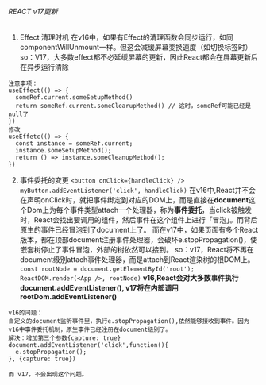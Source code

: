 ###### REACT v17更新
1. Effect 清理时机
在v16中，如果有Effect的清理函数会同步运行，如同componentWillUnmount一样。但这会减缓屏幕变换速度（如切换标签时）
so：V17，大多数effect都不必延缓屏幕的更新，因此React都会在屏幕更新后在异步运行清除
```
注意事项：
useEffect(() => {
  someRef.current.someSetupMethod()
  return someRef.current.someClearupMethod() // 这时，someRef可能已经是null了
})
修改
useEffetc(() => {
  const instance = someRef.current;
  instance.someSetupMethod();
  return () => instance.someCleanupMethod();
})
```

2. 事件委托的变更
`<button onClick={handleClick} />`
`myButton.addEventListener('click', handleClick)`
在v16中,React并不会在声明onClick时，就把事件绑定到对应的DOM上，而是直接在**document**这个Dom上为每个事件类型attach一个处理器，称为**事件委托**，当click被触发时，React会找出要调用的组件，然后事件在这个组件上进行「冒泡」。而背后 原生的事件已经冒泡到了document上了。
而在v17中，如果页面有多个React版本，都在顶部document注册事件处理器，会破坏e.stopPropagation()，使嵌套树停止了事件冒泡，外部的树依然可以接到。
so：v17，React将不再在document级别attach事件处理器，而是attach到React渲染树的根DOM上。
`const rootNode = document.getElementById('root'); ReactDOM.render(<App />, rootNode)`
**v16,React会对大多数事件执行 document.addEventListener(), v17将在内部调用 rootDom.addEventListener()**
```
v16的问题：
自定义的document监听事件里，执行e.stopPropagation(),依然能够接收到事件。因为v16中事件委托机制，原生事件已经注册在document级别了。
解决：增加第三个参数{capture: true}
document.addEventListener('click',function(){
  e.stopPropagation(); 
}, {capture: true})

而 v17，不会出现这个问题。
```
